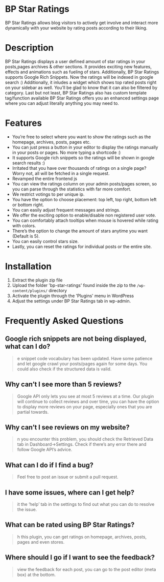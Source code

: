# BP Star Ratings

BP Star Ratings allows blog visitors to actively get involve and interact more dynamically with your website by rating posts according to their liking.

# Description
BP Star Ratings displays a user defined amount of star ratings in your posts,pages archives & other sections. It provides exciting new features, effects and animations such as fueling of stars.
Additionally, BP Star Ratings supports Google Rich Snippets. Now the ratings will be indexed in google search :)
Additionally, it inludes a widget which shows top rated posts right on your sidebar as well. You’ll be glad to know that it can also be filtered by category.
Last but not least, BP Star Ratings also has custom template tag/function available
BP Star Ratings offers you an enhanced settings page where you can adjust literally anything you may need to.


# Features

* You’re free to select where you want to show the ratings such as the homepage, archives, posts, pages etc.
* You can just press a button in your editor to display the ratings manually in your posts or pages. No more typing a shortcode :)
* It supports Google rich snippets so the ratings will be shown in google search results :)
* Irritated that you have over thousands of ratings on a single page? Worry not, all will be fetched in a single request.
* Revamped the entire frontend js
* You can view the ratings column on your admin posts/pages screen, so you can parse through the statistics with far more comfort.
* We restrict votings to per unique ip.
* You have the option to choose placement: top left, top right, bottom left or bottom right.
* You can easily adjust frequent messages and strings.
* We offer the exciting option to enable/disable non registered user vote.
* You can comfortably attach tooltips when mouse is hovered while rating with colors.
* There’s the option to change the amount of stars anytime you want (Default is 5).
* You can easily control stars size.
* Lastly, you can reset the ratings for individual posts or the entire site.


# Installation

1. Extract the plugin zip file
1. Upload the folder 'bp-star-ratings' found inside the zip to the `/wp-content/plugins/` directory
1. Activate the plugin through the 'Plugins' menu in WordPress
1. Adjust the settings under BP Star Ratings tab in wp-admin.

# Frequently Asked Questions

Google rich snippets are not being displayed, what can I do? 
---
> e snippet code vocabulary has been updated. Have some patience and let google crawl your posts/pages again for some days. You could also check if the structured data is valid.

Why can’t I see more than 5 reviews?
---
> Google API only lets you see at most 5 reviews at a time. Our plugin will continue to collect reviews and over time, you can have the option to display more reviews on your page, especially ones that you are partial towards.

Why can’t I see reviews on my website?
---
> n you encounter this problem, you should check the Retrieved Data tab in Dashboard→Settings. Check if there’s any error there and follow Google API’s advice.

What can I do if I find a bug? 
---
> Feel free to post an issue or submit a pull request.

I have some issues, where can I get help? 
---
> it the ‘help’ tab in the settings to find out what you can do to resolve the issue.

What can be rated using BP Star Ratings? 
---
> h this plugin, you can get ratings on homepage, archives, posts, pages and even stores.

Where should I go if I want to see the feedback? 
---
> view the feedback for each post, you can go to the post editor (meta box) at the bottom.

